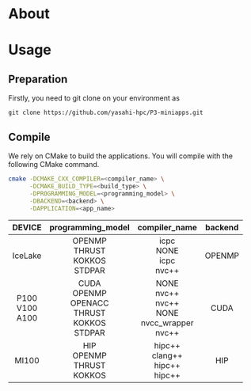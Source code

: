 # About


# Usage
## Preparation
Firstly, you need to git clone on your environment as
```
git clone https://github.com/yasahi-hpc/P3-miniapps.git
```

## Compile
We rely on CMake to build the applications. You will compile with the following CMake command.
```bash
cmake -DCMAKE_CXX_COMPILER=<compiler_name> \
      -DCMAKE_BUILD_TYPE=<build_type> \
      -DPROGRAMMING_MODEL=<programming_model> \
      -DBACKEND=<backend> \
      -DAPPLICATION=<app_name>
```

|  DEVICE |  programming_model  |  compiler_name  | backend  | 
| :-: | :-: | :-: | :-: |
|  IceLake  | OPENMP <br> THRUST <br> KOKKOS <br> STDPAR  | icpc <br> NONE <br> icpc <br> nvc++ | OPENMP | 
|  P100 <br> V100 <br> A100 | CUDA <br> OPENMP <br> OPENACC <br> THRUST <br> KOKKOS <br> STDPAR | NONE <br> nvc++ <br> nvc++ <br> NONE <br> nvcc_wrapper <br> nvc++ | CUDA |
|  MI100 | HIP <br> OPENMP <br> THRUST <br> KOKKOS | hipc++ <br> clang++ <br> hipc++ <br> hipc++ | HIP |
